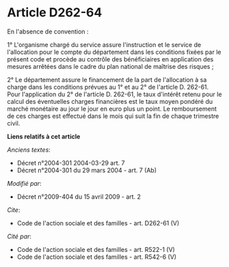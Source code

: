 # Article D262-64

En l'absence de convention : 

1° L'organisme chargé du service assure l'instruction et le service de l'allocation pour le compte du département dans les
conditions fixées par le présent code et procède au contrôle des bénéficiaires en application des mesures arrêtées dans le
cadre du plan national de maîtrise des risques ; 

2° Le département assure le financement de la part de l'allocation à sa charge dans les conditions prévues au 1° et au 2° de
l'article D. 262-61. Pour l'application du 2° de l'article D. 262-61, le taux d'intérêt retenu pour le calcul des éventuelles
charges financières est le taux moyen pondéré du marché monétaire au jour le jour en euro plus un point. Le remboursement de
ces charges est effectué dans le mois qui suit la fin de chaque trimestre civil.

**Liens relatifs à cet article**

_Anciens textes_:

  - Décret n°2004-301 2004-03-29 art. 7
  - Décret n°2004-301 du 29 mars 2004 - art. 7 (Ab)

_Modifié par_:

  - Décret n°2009-404 du 15 avril 2009 - art. 2

_Cite_:

  - Code de l'action sociale et des familles - art. D262-61 (V)

_Cité par_:

  - Code de l'action sociale et des familles - art. R522-1 (V)
  - Code de l'action sociale et des familles - art. R542-6 (V)

